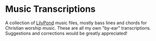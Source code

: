 # Music Transcriptions

A collection of [LilyPond](http://lilypond.org) music files, mostly bass lines and chords for Christian worship music. These are all my own "by-ear" transcriptions. Suggestions and corrections would be greatly appreciated!
